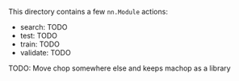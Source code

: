This directory contains a few `nn.Module` actions:
* search: TODO
* test: TODO
* train: TODO
* validate: TODO

TODO: Move chop somewhere else and keeps machop as a library